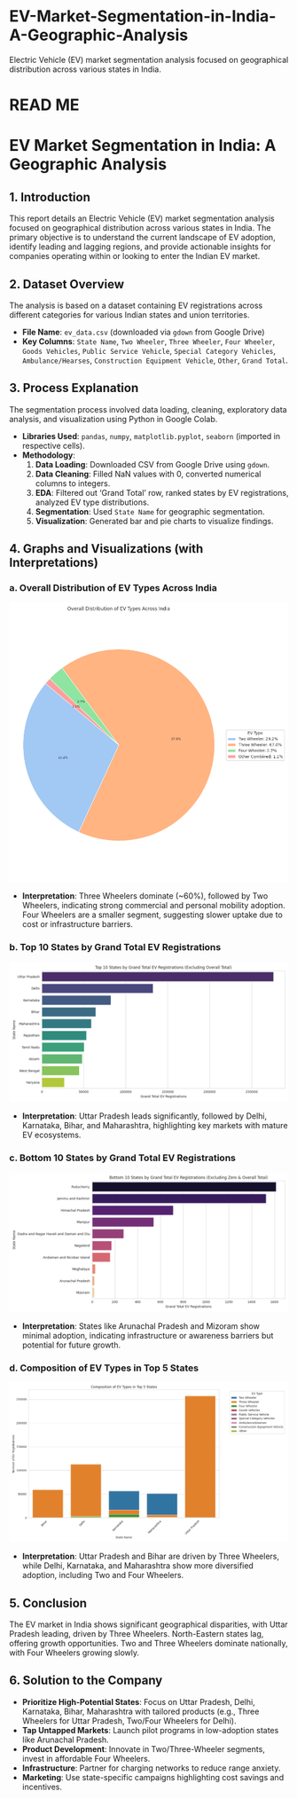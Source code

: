 # EV-Market-Segmentation-in-India-A-Geographic-Analysis
Electric Vehicle (EV) market segmentation analysis focused on geographical distribution across various states in India.

# READ ME

# EV Market Segmentation in India: A Geographic Analysis

## 1. Introduction
This report details an Electric Vehicle (EV) market segmentation analysis focused on geographical distribution across various states in India. The primary objective is to understand the current landscape of EV adoption, identify leading and lagging regions, and provide actionable insights for companies operating within or looking to enter the Indian EV market.

## 2. Dataset Overview
The analysis is based on a dataset containing EV registrations across different categories for various Indian states and union territories.
* **File Name**: `ev_data.csv` (downloaded via `gdown` from Google Drive)
* **Key Columns**: `State Name`, `Two Wheeler`, `Three Wheeler`, `Four Wheeler`, `Goods Vehicles`, `Public Service Vehicle`, `Special Category Vehicles`, `Ambulance/Hearses`, `Construction Equipment Vehicle`, `Other`, `Grand Total`.

## 3. Process Explanation
The segmentation process involved data loading, cleaning, exploratory data analysis, and visualization using Python in Google Colab.
* **Libraries Used**: `pandas`, `numpy`, `matplotlib.pyplot`, `seaborn` (imported in respective cells).
* **Methodology**:
  1. **Data Loading**: Downloaded CSV from Google Drive using `gdown`.
  2. **Data Cleaning**: Filled NaN values with 0, converted numerical columns to integers.
  3. **EDA**: Filtered out ‘Grand Total’ row, ranked states by EV registrations, analyzed EV type distributions.
  4. **Segmentation**: Used `State Name` for geographic segmentation.
  5. **Visualization**: Generated bar and pie charts to visualize findings.

## 4. Graphs and Visualizations (with Interpretations)
### a. Overall Distribution of EV Types Across India
![Overall Distribution of EV Types Across India](images/overall_ev_distribution.png)
* **Interpretation**: Three Wheelers dominate (~60%), followed by Two Wheelers, indicating strong commercial and personal mobility adoption. Four Wheelers are a smaller segment, suggesting slower uptake due to cost or infrastructure barriers.

### b. Top 10 States by Grand Total EV Registrations
![Top 10 States by Grand Total EV Registrations](images/top_10_states_ev.png)
* **Interpretation**: Uttar Pradesh leads significantly, followed by Delhi, Karnataka, Bihar, and Maharashtra, highlighting key markets with mature EV ecosystems.

### c. Bottom 10 States by Grand Total EV Registrations
![Bottom 10 States by Grand Total EV Registrations](images/bottom_10_states_ev.png)
* **Interpretation**: States like Arunachal Pradesh and Mizoram show minimal adoption, indicating infrastructure or awareness barriers but potential for future growth.

### d. Composition of EV Types in Top 5 States
![Composition of EV Types in Top 5 States](images/top_5_states_composition.png)
* **Interpretation**: Uttar Pradesh and Bihar are driven by Three Wheelers, while Delhi, Karnataka, and Maharashtra show more diversified adoption, including Two and Four Wheelers.

## 5. Conclusion
The EV market in India shows significant geographical disparities, with Uttar Pradesh leading, driven by Three Wheelers. North-Eastern states lag, offering growth opportunities. Two and Three Wheelers dominate nationally, with Four Wheelers growing slowly.

## 6. Solution to the Company
* **Prioritize High-Potential States**: Focus on Uttar Pradesh, Delhi, Karnataka, Bihar, Maharashtra with tailored products (e.g., Three Wheelers for Uttar Pradesh, Two/Four Wheelers for Delhi).
* **Tap Untapped Markets**: Launch pilot programs in low-adoption states like Arunachal Pradesh.
* **Product Development**: Innovate in Two/Three-Wheeler segments, invest in affordable Four Wheelers.
* **Infrastructure**: Partner for charging networks to reduce range anxiety.
* **Marketing**: Use state-specific campaigns highlighting cost savings and incentives.
